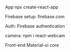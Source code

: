 App 
npx create-react-app

Firebase
setup: firebase.com 

Auth: 
Firebase authentication 

camera: 
npm i react-webcam

Front-end
Material-ui core